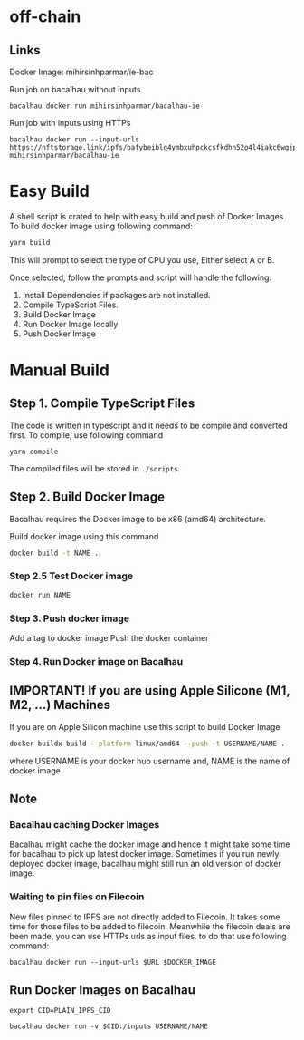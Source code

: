 # off-chain

## Links
Docker Image: mihirsinhparmar/ie-bac

Run job on bacalhau without inputs
```
bacalhau docker run mihirsinhparmar/bacalhau-ie
```

Run job with inputs using HTTPs
```
bacalhau docker run --input-urls https://nftstorage.link/ipfs/bafybeiblg4ymbxuhpckcsfkdhn52o4l4iakc6wgjptp4fil4ctjcvdsvp4 mihirsinhparmar/bacalhau-ie
```

# Easy Build
A shell script is crated to help with easy build and push of Docker Images
To build docker image using following command:
```sh
yarn build
```
This will prompt to select the type of CPU you use,
Either select A or B.

Once selected, follow the prompts and script will handle the following:
1. Install Dependencies if packages are not installed.
2. Compile TypeScript Files.
3. Build Docker Image
4. Run Docker Image locally
5. Push Docker Image

# Manual Build
## Step 1. Compile TypeScript Files
The code is written in typescript and it needs to be compile and converted first.
To compile, use following command
```
yarn compile
```

The compiled files will be stored in `./scripts`.


## Step 2. Build Docker Image
Bacalhau requires the Docker image to be x86 (amd64) architecture.

Build docker image using this command
```sh
docker build -t NAME .
```

### Step 2.5 Test Docker image
```sh
docker run NAME
```

### Step 3. Push docker image
Add a tag to docker image
Push the docker container

### Step 4. Run Docker image on Bacalhau

## IMPORTANT! If you are using Apple Silicone (M1, M2, ...) Machines
If you are on Apple Silicon machine use this script to build Docker Image
```sh
docker buildx build --platform linux/amd64 --push -t USERNAME/NAME .
```
where USERNAME is your docker hub username
and, NAME is the name of docker image

## Note
### Bacalhau caching Docker Images
Bacalhau might cache the docker image and hence it might take some time for bacalhau to pick up latest docker image.
Sometimes if you run newly deployed docker image, bacalhau might still run an old version of docker image.

### Waiting to pin files on Filecoin
New files pinned to IPFS are not directly added to Filecoin. It takes some time for those files to be added to filecoin. Meanwhile the filecoin deals are been made, you can use HTTPs urls as input files.
to do that use following command:
```
bacalhau docker run --input-urls $URL $DOCKER_IMAGE
``` 


## Run Docker Images on Bacalhau
```
export CID=PLAIN_IPFS_CID
```
```
bacalhau docker run -v $CID:/inputs USERNAME/NAME
```

